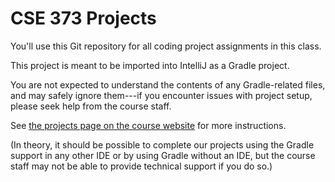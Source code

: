 # CSE 373 Projects

You'll use this Git repository for all coding project assignments in this class.

This project is meant to be imported into IntelliJ as a Gradle project.

You are not expected to understand the contents of any Gradle-related files,
and may safely ignore them---if you encounter issues with project setup, please
seek help from the course staff.

See [the projects page on the course website](https://cs.uw.edu/373/projects/)
for more instructions.

(In theory, it should be possible to complete our projects using the Gradle
support in any other IDE or by using Gradle without an IDE, but the course
staff may not be able to provide technical support if you do so.)
